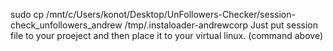 sudo cp /mnt/c/Users/konot/Desktop/UnFollowers-Checker/session-check_unfollowers_andrew /tmp/.instaloader-andrewcorp
Just put session file to your proeject and then place it to your virtual linux. (command above)
